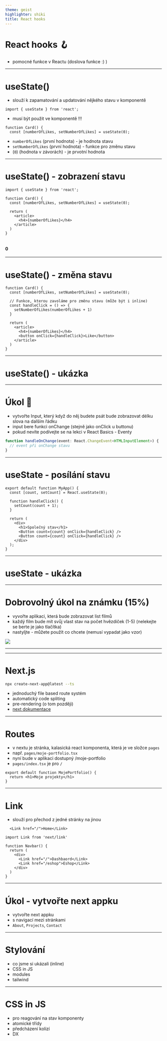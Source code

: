 ```yaml
---
theme: geist
highlighter: shiki
title: React hooks
---
```


# React hooks 🪝
- pomocné funkce v Reactu (doslova funkce :) )

---

# useState()
- slouží k zapamatování a updatování nějkého stavu v komponentě
```tsx
import { useState } from 'react';
```

- musí být použit ve komponentě !!!
```tsx
function Card() {
  const [numberOfLikes, setNumberOfLikes] = useState(0);
```

- `numberOfLikes` (první hodnota) - je hodnota stavu  
- `setNumberOfLikes` (první hodnota) - funkce pro změnu stavu
- (`0`) (hodnota v závorách) - je prvotní hodnota
  
---

# useState() - zobrazení stavu

```tsx
import { useState } from 'react';

function Card() {
  const [numberOfLikes, setNumberOfLikes] = useState(0);

  return (
    <article>
      <h4>{numberOfLikes}</h4>
    </article>
  )
}


```

  <article>
      <h4>0</h4>
  </article>

--- 

# useState() - změna stavu

```tsx
function Card() {
  const [numberOfLikes, setNumberOfLikes] = useState(0);

  // Funkce, kterou zavoláme pro změnu stavu (může být i inline)
  const handleClick = () => {
    setNumberOfLikes(numberOfLikes + 1)
  }

  return (
    <article>
      <h4>{numberOfLikes}</h4>
      <button onClick={handleClick}>Like</button>
    </article>
  )
}
```

---

# useState() - ukázka




<Stackblitz source="react-ts-bdfysz" :openFiles="[`components/Like.tsx`]" />

---

# Úkol 🧪
- vytvořte Input, který když do něj budete psát bude zobrazovat délku slova na dalším řádku
- input bere funkci onChange (stejně jako onClick u buttonu)
- pokud nevíte podívejte se na lekci v React Basics - Eventy
```ts
function handleOnChange(event: React.ChangeEvent<HTMLInputElement>) {
  // event při onChange stavu
}

```

---

# useState - posílání stavu

```tsx
export default function MyApp() {
  const [count, setCount] = React.useState(0);

  function handleClick() {
    setCount(count + 1);
  }

  return (
    <div>
      <h1>Společný stav</h1>
      <Button count={count} onClick={handleClick} />
      <Button count={count} onClick={handleClick} />
    </div>
  );
}

```

---

# useState - ukázka

<Stackblitz source="react-ts-nsbzpm" :openFiles="[`App.tsx`]" />

---

# Dobrovolný úkol na známku (15%)
- vyvořte aplikaci, která bude zobrazovat list filmů
- každý film bude mít svůj vlast stav na počet hvězdiček (1-5) (nelekejte se berte je jako tlačítka)
- nastyljte - můžete použít co chcete (nemusí vypadat jako vzor)
  
<div className="flex justify-center">
<img className="w-1/2 rounded-sm" src="/images/movies.png"/>
</div>

---


---

# Next.js

```bash
npx create-next-app@latest --ts

```

- jednoduchý file based route systém
- automatický code spliting
- pre-rendering (o tom později)
- [next dokumentace](https://nextjs.org/)

---

# Routes

- v nextu je stránka, kalasická react komponenta, která je ve složce `pages`
- např. `pages/moje-portfolio.tsx` 
- nyní bude v aplikaci dostupný /moje-portfolio
- `pages/index.tsx` je pro `/`


```tsx
export default function MojePortfolio() {
  return <h1>Moje projekty</h1>
}

```

---

# Link

- slouží pro přechod z jedné stránky na jinou

```tsx
  <Link href="/">Home</Link>
```



```tsx
import Link from 'next/link'

function Navbar() {
  return (
    <div>
      <Link href="/">Dashbaord</Link>
      <Link href="/eshop">Eshop</Link>
    </div>
  )
}
```

---


# Úkol - vytvořte next appku
- vytvořte next appku
- s navigací mezi stránkami 
- `About`, `Projects`, `Contact`

  
---

# Stylování

- co jsme si ukázali (inline)
- CSS in JS
- modules
- tailwind 

---

# CSS in JS
- pro reagování na stav komponenty
- atomické třídy
- předcházení kolizí
- DX 


